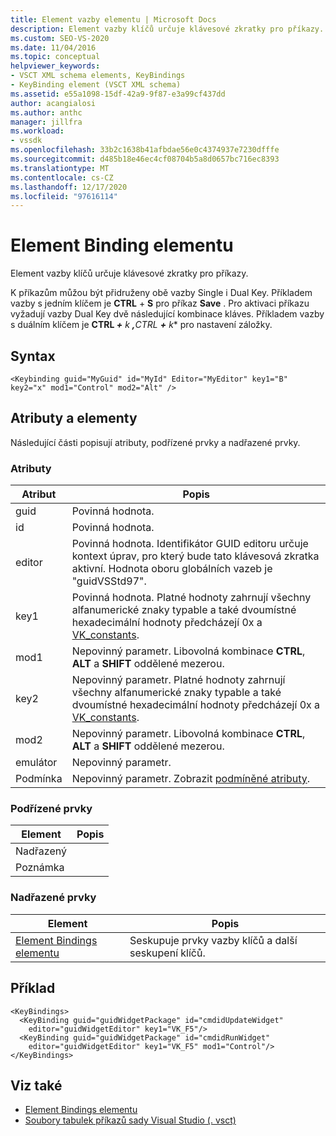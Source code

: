 ```yaml
---
title: Element vazby elementu | Microsoft Docs
description: Element vazby klíčů určuje klávesové zkratky pro příkazy. K příkazům můžou být přidruženy obě vazby Single i Dual Key.
ms.custom: SEO-VS-2020
ms.date: 11/04/2016
ms.topic: conceptual
helpviewer_keywords:
- VSCT XML schema elements, KeyBindings
- KeyBinding element (VSCT XML schema)
ms.assetid: e55a1098-15df-42a9-9f87-e3a99cf437dd
author: acangialosi
ms.author: anthc
manager: jillfra
ms.workload:
- vssdk
ms.openlocfilehash: 33b2c1638b41afbdae56e0c4374937e7230dfffe
ms.sourcegitcommit: d485b18e46ec4cf08704b5a8d0657bc716ec8393
ms.translationtype: MT
ms.contentlocale: cs-CZ
ms.lasthandoff: 12/17/2020
ms.locfileid: "97616114"
---
```

# <a name="keybinding-element"></a>Element Binding elementu
Element vazby klíčů určuje klávesové zkratky pro příkazy.

 K příkazům můžou být přidruženy obě vazby Single i Dual Key. Příkladem vazby s jedním klíčem je **CTRL** + **S** pro příkaz **Save** . Pro aktivaci příkazu vyžadují vazby Dual Key dvě následující kombinace kláves. Příkladem vazby s duálním klíčem je <strong>CTRL *+</strong> k <strong>,</strong>CTRL <strong>+</strong> k** pro nastavení záložky.

## <a name="syntax"></a>Syntax

```
<Keybinding guid="MyGuid" id="MyId" Editor="MyEditor" key1="B" key2="x" mod1="Control" mod2="Alt" />
```

## <a name="attributes-and-elements"></a>Atributy a elementy
 Následující části popisují atributy, podřízené prvky a nadřazené prvky.

### <a name="attributes"></a>Atributy

|Atribut|Popis|
|---------------|-----------------|
|guid|Povinná hodnota.|
|id|Povinná hodnota.|
|editor|Povinná hodnota. Identifikátor GUID editoru určuje kontext úprav, pro který bude tato klávesová zkratka aktivní. Hodnota oboru globálních vazeb je "guidVSStd97".|
|key1|Povinná hodnota. Platné hodnoty zahrnují všechny alfanumerické znaky typable a také dvoumístné hexadecimální hodnoty předcházejí 0x a [VK_constants](/windows/desktop/inputdev/virtual-key-codes).|
|mod1|Nepovinný parametr. Libovolná kombinace **CTRL**, **ALT** a **SHIFT** oddělené mezerou.|
|key2|Nepovinný parametr. Platné hodnoty zahrnují všechny alfanumerické znaky typable a také dvoumístné hexadecimální hodnoty předcházejí 0x a [VK_constants](/windows/desktop/inputdev/virtual-key-codes).|
|mod2|Nepovinný parametr. Libovolná kombinace **CTRL**, **ALT** a **SHIFT** oddělené mezerou.|
|emulátor|Nepovinný parametr.|
|Podmínka|Nepovinný parametr. Zobrazit [podmíněné atributy](../extensibility/vsct-xml-schema-conditional-attributes.md).|

### <a name="child-elements"></a>Podřízené prvky

|Element|Popis|
|-------------|-----------------|
|Nadřazený||
|Poznámka||

### <a name="parent-elements"></a>Nadřazené prvky

|Element|Popis|
|-------------|-----------------|
|[Element Bindings elementu](../extensibility/keybindings-element.md)|Seskupuje prvky vazby klíčů a další seskupení klíčů.|

## <a name="example"></a>Příklad

```
<KeyBindings>
  <KeyBinding guid="guidWidgetPackage" id="cmdidUpdateWidget"
    editor="guidWidgetEditor" key1="VK_F5"/>
  <KeyBinding guid="guidWidgetPackage" id="cmdidRunWidget"
    editor="guidWidgetEditor" key1="VK_F5" mod1="Control"/>
</KeyBindings>
```

## <a name="see-also"></a>Viz také
- [Element Bindings elementu](../extensibility/keybindings-element.md)
- [Soubory tabulek příkazů sady Visual Studio (. vsct)](../extensibility/internals/visual-studio-command-table-dot-vsct-files.md)
